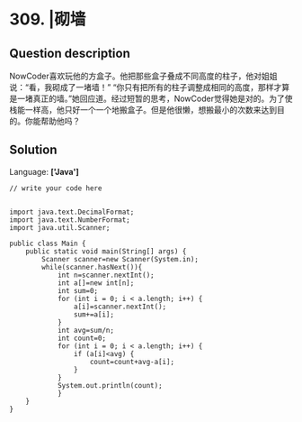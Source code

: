 # 309. |砌墙

## Question description


NowCoder喜欢玩他的方盒子。他把那些盒子叠成不同高度的柱子，他对姐姐说：“看，我砌成了一堵墙！” “你只有把所有的柱子调整成相同的高度，那样才算是一堵真正的墙。”她回应道。经过短暂的思考，NowCoder觉得她是对的。为了使栈能一样高，他只好一个一个地搬盒子。但是他很懒，想搬最小的次数来达到目的。你能帮助他吗？


## Solution

Language: **['Java']**

```
// write your code here


import java.text.DecimalFormat;
import java.text.NumberFormat;
import java.util.Scanner;

public class Main {
    public static void main(String[] args) {
		Scanner scanner=new Scanner(System.in);
		while(scanner.hasNext()){
			int n=scanner.nextInt();
			int a[]=new int[n];
			int sum=0;
			for (int i = 0; i < a.length; i++) {
				a[i]=scanner.nextInt();
				sum+=a[i];
			}
			int avg=sum/n;
			int count=0;
			for (int i = 0; i < a.length; i++) {
				if (a[i]<avg) {
					count=count+avg-a[i];
				}
			}
			System.out.println(count);
			}
	}
}

```


